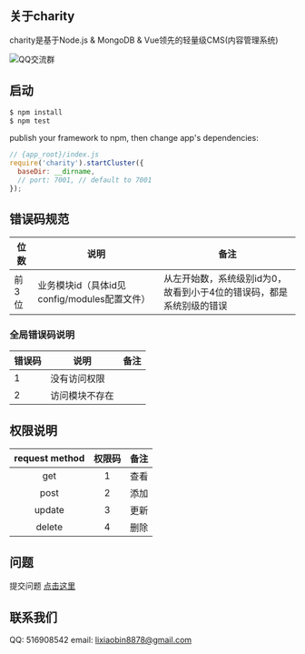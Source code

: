## 关于charity

charity是基于Node.js & MongoDB & Vue领先的轻量级CMS(内容管理系统)

![QQ交流群](http://omh2h1x76.bkt.clouddn.com/charity%E7%BE%A4%E4%BA%8C%E7%BB%B4%E7%A0%81.png)
## 启动

```bash
$ npm install
$ npm test
```

publish your framework to npm, then change app's dependencies:

```js
// {app_root}/index.js
require('charity').startCluster({
  baseDir: __dirname,
  // port: 7001, // default to 7001
});

```
## 错误码规范

| 位数 | 说明 | 备注 |
| --- | --- | --- |
| 前3位 | 业务模块id（具体id见config/modules配置文件） | 从左开始数，系统级别id为0，故看到小于4位的错误码，都是系统别级的错误 |

### 全局错误码说明
| 错误码 | 说明 | 备注 |
| --- | --- | --- |
| 1 | 没有访问权限   |
| 2 | 访问模块不存在   |

## 权限说明

| request method | 权限码 | 备注 |
| :-: | :-: | :-: |
| get | 1 | 查看 |
| post | 2 | 添加  |
| update | 3 | 更新 |
| delete | 4 | 删除  |




## 问题

提交问题 [点击这里](https://github.com/lixiaobin-bjhl/charity/issues)


## 联系我们

QQ: 516908542
email: lixiaobin8878@gmail.com


